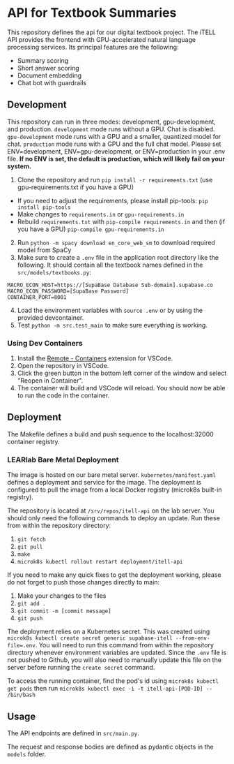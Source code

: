 # API for Textbook Summaries

This repository defines the api for our digital textbook project. The iTELL API provides the frontend with GPU-accelerated natural language processing services. Its principal features are the following:

- Summary scoring
- Short answer scoring
- Document embedding
- Chat bot with guardrails

## Development

This repository can run in three modes: development, gpu-development, and production.
`development` mode runs without a GPU. Chat is disabled.
`gpu-development` mode runs with a GPU and a smaller, quantized model for chat.
`production` mode runs with a GPU and the full chat model.
Please set ENV=development, ENV=gpu-development, or ENV=production in your .env file. **If no ENV is set, the default is production, which will likely fail on your system.**

1. Clone the repository and run `pip install -r requirements.txt` (use gpu-requirements.txt if you have a GPU)
 - If you need to adjust the requirements, please install pip-tools: `pip install pip-tools`
 - Make changes to `requirements.in` or `gpu-requirements.in` 
 - Rebuild `requirements.txt` with `pip-compile requirements.in` and then (if you have a GPU) `pip-compile gpu-requirements.in`
2. Run `python -m spacy download en_core_web_sm` to download required model from SpaCy
3. Make sure to create a `.env` file in the application root directory like the following. It should contain all the textbook names defined in the `src/models/textbooks.py`:

```
MACRO_ECON_HOST=https://[SupaBase Database Sub-domain].supabase.co
MACRO_ECON_PASSWORD=[SupaBase Password]
CONTAINER_PORT=8001
```

4. Load the environment variables with `source .env` or by using the provided devcontainer.
5. Test `python -m src.test_main` to make sure everything is working.

### Using Dev Containers

1. Install the [Remote - Containers](https://marketplace.visualstudio.com/items?itemName=ms-vscode-remote.remote-containers) extension for VSCode.
2. Open the repository in VSCode.
3. Click the green button in the bottom left corner of the window and select "Reopen in Container".
4. The container will build and VSCode will reload. You should now be able to run the code in the container.

## Deployment

The Makefile defines a build and push sequence to the localhost:32000 container registry.

### LEARlab Bare Metal Deployment

The image is hosted on our bare metal server. `kubernetes/manifest.yaml` defines a deployment and service for the image. The deployment is configured to pull the image from a local Docker registry (microk8s built-in registry).

The repository is located at `/srv/repos/itell-api` on the lab server. You should only need the following commands to deploy an update. Run these from within the repository directory:

1. `git fetch`  
2. `git pull`  
3. `make`  
4. `microk8s kubectl rollout restart deployment/itell-api`  

If you need to make any quick fixes to get the deployment working, please do not forget to push those changes directly to main:  
1. Make your changes to the files
2. `git add .`
3. `git commit -m [commit message]`
4. `git push`

The deployment relies on a Kubernetes secret. This was created using `microk8s kubectl create secret generic supabase-itell --from-env-file=.env`. You will need to run this command from within the repository directory whenever environment variables are updated. Since the `.env` file is not pushed to Github, you will also need to manually update this file on the server before running the `create secret` command.

To access the running container, find the pod's id using `microk8s kubectl get pods` then run `microk8s kubectl exec -i -t itell-api-[POD-ID] -- /bin/bash`

## Usage

The API endpoints are defined in `src/main.py`.

The request and response bodies are defined as pydantic objects in the `models` folder.
